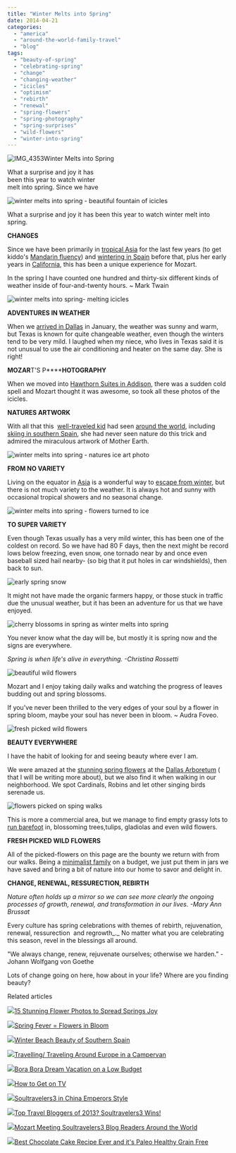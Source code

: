 ```yaml
---
title: "Winter Melts into Spring"
date: 2014-04-21
categories: 
  - "america"
  - "around-the-world-family-travel"
  - "blog"
tags: 
  - "beauty-of-spring"
  - "celebrating-spring"
  - "change"
  - "changing-weather"
  - "icicles"
  - "optimism"
  - "rebirth"
  - "renewal"
  - "spring-flowers"
  - "spring-photography"
  - "spring-surprises"
  - "wild-flowers"
  - "winter-into-spring"
---
```


![IMG_4353](https://pub-ac94b3f306b24c0dba4238943c97f2e1.r2.dev/6a00e5502a9507883301a3fcf0b049970b.jpg)Winter Melts into Spring  
  
What a surprise and joy it has  
been this year to watch winter  
melt into spring. Since we have

<!--more-->  
  
![winter melts into spring - beautiful fountain of icicles ](https://pub-ac94b3f306b24c0dba4238943c97f2e1.r2.dev/6a00e5502a9507883301a511a3e23f970c.png)  
  
What a surprise and joy it has been this year to watch winter melt into spring.  
  
**CHANGES**  
  
Since we have been primarily in [tropical Asia](http://soultravelers3new.local/2011/01/tropical-winter-home-in-penang-malaysia-location-indenpendent-digital-nomad-long-term-travel-tips-.html "tropical Asia winter home") for the last few years (to get kiddo's [Mandarin fluency](http://soultravelers3new.local/2013/06/fluent-mandarin.html "fluent in Mandarin")) and [wintering in Spain](http://soultravelers3new.local/2009/11/lifestyle-design-a-winter-in-spain-extendedtravel-digitalnomad-miniretirement-4hww-travel.html "wintering in Spain") before that, plus her early years in [California](http://soultravelers3new.local/2014/01/california-winter-beach-escape-.html "California winter beach escape"), this has been a unique experience for Mozart.  
  

In the spring I have counted one hundred and thirty-six different kinds of weather inside of four-and-twenty hours. ~ Mark Twain

![winter melts into spring- melting icicles](https://pub-ac94b3f306b24c0dba4238943c97f2e1.r2.dev/6a00e5502a9507883301a73daef1c5970d.png)  
  
**ADVENTURES IN WEATHER**  
  
When we [arrived in Dallas](http://soultravelers3new.local/2014/02/dallas-luxury-resort-arriving-to-big-d-in-style.html "Dallas resort Four Seasons Hotel") in January, the weather was sunny and warm, but Texas is known for quite changeable weather, even though the winters tend to be very mild. I laughed when my niece, who lives in Texas said it is not unusual to use the air conditioning and heater on the same day. She is right!  
  
**MOZAR**T'S P******HOTOGRAPHY**  
  
When we moved into [Hawthorn Suites in Addison](http://soultravelers3new.local/2014/02/best-extended-stay-hotel-in-dallas-hawthorn-suites-addison-galleria.html "Hawthorn Suites Addison - extended stay hotel"), there was a sudden cold spell and Mozart thought it was awesome, so took all these photos of the icicles.  
  
**NATURES ARTWORK**  
  
With all that this  [well-traveled kid](http://soultravelers3new.local/2013/09/the-most-well-traveled-child-in-the-whole-world.html "Mozart  is most well -traveled kid in the world") had seen [around the world](http://soultravelers3new.local/2013/09/why-travel-with-kids-kid-traveling-the-world-for-8-years-tells.html "around-the-world kid Mozart traveling the world for 8 plus years"), including [skiing in southern Spain](http://soultravelers3new.local/2012/12/skiing-in-southern-spain.html "skiing in southern Spain"), she had never seen nature do this trick and admired the miraculous artwork of Mother Earth.  
  
![winter melts into spring - natures ice art photo](https://pub-ac94b3f306b24c0dba4238943c97f2e1.r2.dev/6a00e5502a9507883301a3fcf434ad970b.png)  
  
**FROM NO VARIETY**  
  
Living on the equator in [Asia](http://soultravelers3new.local/asia/ "Asia travel tips") is a wonderful way to [escape from winter](http://soultravelers3new.local/2013/02/escaping-winter-in-tropical-asia.html "tropical escape from winter"), but there is not much variety to the weather. It is always hot and sunny with occasional tropical showers and no seasonal change.  
  
![winter melts into spring - flowers turned to ice](https://pub-ac94b3f306b24c0dba4238943c97f2e1.r2.dev/6a00e5502a9507883301a73daef221970d.png)  
  
**TO SUPER VARIETY**  
  
Even though Texas usually has a very mild winter, this has been one of the coldest on record. So we have had 80 F days, then the next might be record lows below freezing, even snow, one tornado near by and once even baseball sized hail nearby- (so big that it put holes in car windshields), then back to sun.  
  
![early spring snow](https://pub-ac94b3f306b24c0dba4238943c97f2e1.r2.dev/6a00e5502a9507883301a73daef24d970d.png)  
  
It might not have made the organic farmers happy, or those stuck in traffic due the unusual weather, but it has been an adventure for us that we have enjoyed.  
  
![cherry blossoms in spring as winter melts into spring](https://pub-ac94b3f306b24c0dba4238943c97f2e1.r2.dev/6a00e5502a9507883301a511a3e2f2970c.png)  
  
You never know what the day will be, but mostly it is spring now and the signs are everywhere.  
  
  
_Spring is when life's alive in everything._ _\-Christina Rossetti_  
  
  
![beautiful wild flowers](https://pub-ac94b3f306b24c0dba4238943c97f2e1.r2.dev/6a00e5502a9507883301a511a3e30c970c.png)  
  
  
Mozart and I enjoy taking daily walks and watching the progress of leaves budding out and spring blossoms.

If you've never been thrilled to the very edges of your soul by a flower in spring bloom, maybe your soul has never been in bloom. ~ Audra Foveo.

  
![fresh picked wild flowers](https://pub-ac94b3f306b24c0dba4238943c97f2e1.r2.dev/6a00e5502a9507883301a73daef2a9970d.png)  
  
**BEAUTY EVERYWHERE**  
  
I have the habit of looking for and seeing beauty where ever I am.  
  
We were amazed at the [stunning spring flowers](http://soultravelers3new.local/2014/03/15-stunning-flower-photos-to-spread-springs-joy.html "stunning flowers") at the [Dallas Arboretum](http://www.dallasarboretum.org/ "dallas arboretum") ( that I will be writing more about), but we also find it when walking in our neighborhood. We spot Cardinals, Robins and let other singing birds serenade us.  
  
![flowers picked on sping walks](https://pub-ac94b3f306b24c0dba4238943c97f2e1.r2.dev/6a00e5502a9507883301a511a3e32b970c.png)  
  
This is more a commercial area, but we manage to find empty grassy lots to [run barefoot](http://soultravelers3new.local/2013/08/grounding-earthing-nature-better-health.html "grounding, earthing, barefooting") in, blossoming trees,tulips, gladiolas and even wild flowers.  
  
**FRESH PICKED WILD FLOWERS**  
  
All of the picked-flowers on this page are the bounty we return with from our walks. Being a [minimalist family](http://soultravelers3new.local/2011/08/minimalist-living-family-travel-lifestyle-books.html "minimalist family") on a budget, we just put them in jars we have saved and bring a bit of nature into our home to savor and delight in.  
  
**CHANGE, RENEWAL, RESSURECTION, REBIRTH**  
  
_Nature often holds up a mirror so we can see more clearly the ongoing processes of growth, renewal, and transformation in our lives._ _\-Mary Ann Brussat_  
  
Every culture has spring celebrations with themes of rebirth, rejuvenation, renewal, ressurection  and regrowth_._ No matter what you are celebrating this season, revel in the blessings all around.  
  
"We always change, renew, rejuvenate ourselves; otherwise we harden.” -Johann Wolfgang von Goethe  
  
Lots of change going on here, how about in your life? Where are you finding beauty?  
  

Related articles

[![](http://i.zemanta.com/259927131_80_80.jpg)](http://soultravelers3new.local/2014/03/15-stunning-flower-photos-to-spread-springs-joy.html)[15 Stunning Flower Photos to Spread Springs Joy](http://soultravelers3new.local/2014/03/15-stunning-flower-photos-to-spread-springs-joy.html)

[![](http://i.zemanta.com/80951626_80_80.jpg)](http://soultravelers3new.local/2012/03/spring-fever-flowers-in-bloom.html)[Spring Fever = Flowers in Bloom](http://soultravelers3new.local/2012/03/spring-fever-flowers-in-bloom.html)

[![](http://i.zemanta.com/122660819_80_80.jpg)](http://soultravelers3new.local/2012/11/winter-beach-beauty-of-southern-spain.html)[Winter Beach Beauty of Southern Spain](http://soultravelers3new.local/2012/11/winter-beach-beauty-of-southern-spain.html)

[![](http://i.zemanta.com/101284346_80_80.jpg)](http://soultravelers3new.local/2012/07/travelling-traveling-around-europe-in-a-campervan.html)[Travelling/ Traveling Around Europe in a Campervan](http://soultravelers3new.local/2012/07/travelling-traveling-around-europe-in-a-campervan.html)

[![](http://i.zemanta.com/264138071_80_80.jpg)](http://soultravelers3new.local/2014/04/bora-bora-dream-vacation-on-a-low-budget.html)[Bora Bora Dream Vacation on a Low Budget](http://soultravelers3new.local/2014/04/bora-bora-dream-vacation-on-a-low-budget.html)

[![](http://i.zemanta.com/179328363_80_80.jpg)](http://soultravelers3new.local/2013/06/how-to-get-on-tv.html)[How to Get on TV](http://soultravelers3new.local/2013/06/how-to-get-on-tv.html)

[![](http://i.zemanta.com/130189927_80_80.jpg)](http://soultravelers3new.local/2012/12/soultravelers3-in-china-emperors-style.html)[Soultravelers3 in China Emperors Style](http://soultravelers3new.local/2012/12/soultravelers3-in-china-emperors-style.html)

[![](http://i.zemanta.com/135568483_80_80.jpg)](http://soultravelers3new.local/2013/01/top-travel-bloggers-of-2013-soultravelers3-wins-.html)[Top Travel Bloggers of 2013? Soultravelers3 Wins!](http://soultravelers3new.local/2013/01/top-travel-bloggers-of-2013-soultravelers3-wins-.html)

[![](http://i.zemanta.com/239455677_80_80.jpg)](http://soultravelers3new.local/2014/01/mozart-meeting-soultravelers3-blog-readers-around-the-world.html)[Mozart Meeting Soultravelers3 Blog Readers Around the World](http://soultravelers3new.local/2014/01/mozart-meeting-soultravelers3-blog-readers-around-the-world.html)

[![](http://i.zemanta.com/215357708_80_80.jpg)](http://soultravelers3new.local/2013/10/best-chocolate-cake-recipe-ever-and-its-paleo-healthy-grain-free.html)[Best Chocolate Cake Recipe Ever and it's Paleo Healthy Grain Free](http://soultravelers3new.local/2013/10/best-chocolate-cake-recipe-ever-and-its-paleo-healthy-grain-free.html)
